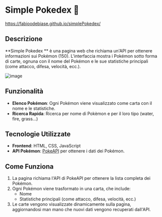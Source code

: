 # Simple Pokedex 🐉
https://fabioodebiase.github.io/simplePokedex/
## Descrizione
**Simple Pokedex ** è una pagina web che richiama un'API per ottenere informazioni sui Pokémon (150). L'interfaccia mostra i Pokémon sotto forma di carte, ognuna con il nome del Pokémon e le sue statistiche principali (come attacco, difesa, velocità, ecc.).

![image](https://github.com/user-attachments/assets/6901469a-6007-4c6d-a0ce-57e7c7a40bd7)



## Funzionalità
- **Elenco Pokémon**: Ogni Pokémon viene visualizzato come carta con il nome e le statistiche.
- **Ricerca Rapida**: Ricerca per nome di Pokèmon e per il loro tipo (water, fire, grass...)

## Tecnologie Utilizzate
- **Frontend**: HTML, CSS, JavaScript
- **API Pokémon**: [PokeAPI](https://pokeapi.co/) per ottenere i dati dei Pokémon.

## Come Funziona
1. La pagina richiama l'API di PokeAPI per ottenere la lista completa dei Pokémon.
2. Ogni Pokémon viene trasformato in una carta, che include:
   - Nome
   - Statistiche principali (come attacco, difesa, velocità, ecc.)
3. Le carte vengono visualizzate dinamicamente sulla pagina, aggiornandosi man mano che nuovi dati vengono recuperati dall'API.

